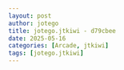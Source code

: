```yaml
---
layout: post
author: jotego
title: jotego.jtkiwi - d79cbee
date: 2025-05-16
categories: [Arcade, jtkiwi]
tags: [jotego.jtkiwi]
---
```


